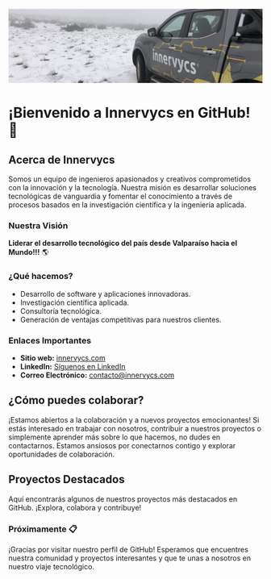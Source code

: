 ![Portada](https://github.com/Innervycs/.github/blob/main/profile/images/portail.jpeg)

# ¡Bienvenido a Innervycs en GitHub! 👋

## Acerca de Innervycs

Somos un equipo de ingenieros apasionados y creativos comprometidos con la innovación y la tecnología. Nuestra misión es desarrollar soluciones tecnológicas de vanguardia y fomentar el conocimiento a través de procesos basados en la investigación científica y la ingeniería aplicada.

### Nuestra Visión

**Liderar el desarrollo tecnológico del país desde Valparaíso hacia el Mundo!!!** 🌎

### ¿Qué hacemos?

- Desarrollo de software y aplicaciones innovadoras.
- Investigación científica aplicada.
- Consultoría tecnológica.
- Generación de ventajas competitivas para nuestros clientes.

### Enlaces Importantes

- **Sitio web:** [innervycs.com](https://www.innervycs.com)
- **LinkedIn:** [Síguenos en LinkedIn](https://www.linkedin.com/company/innervycs)
- **Correo Electrónico:** [contacto@innervycs.com](mailto:contacto@innervycs.com)

## ¿Cómo puedes colaborar?

¡Estamos abiertos a la colaboración y a nuevos proyectos emocionantes! Si estás interesado en trabajar con nosotros, contribuir a nuestros proyectos o simplemente aprender más sobre lo que hacemos, no dudes en contactarnos. Estamos ansiosos por conectarnos contigo y explorar oportunidades de colaboración.

## Proyectos Destacados

Aquí encontrarás algunos de nuestros proyectos más destacados en GitHub. ¡Explora, colabora y contribuye!


### Próximamente 📋
<!-- 1. [Proyecto A](https://github.com/Innervycs/proyecto-a): Una descripción breve del proyecto A.
2. [Proyecto B](https://github.com/Innervycs/proyecto-b): Un resumen del proyecto B y cómo contribuir.
3. [Proyecto C](https://github.com/Innervycs/proyecto-c): Descubre más sobre el proyecto C y las oportunidades de colaboración. -->

¡Gracias por visitar nuestro perfil de GitHub! Esperamos que encuentres nuestra comunidad y proyectos interesantes y que te unas a nosotros en nuestro viaje tecnológico.
